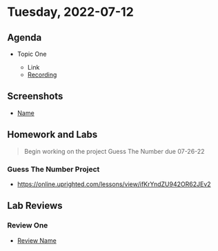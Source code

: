 # Tuesday, 2022-07-12

## Agenda

- Topic One

  - Link
  - [Recording](https://example.com)

## Screenshots

- [Name](./images/example.png)

## Homework and Labs
> Begin working on the project Guess The Number due 07-26-22

### Guess The Number Project
- <https://online.uprighted.com/lessons/view/ifKrYndZU942OR62JEv2>


## Lab Reviews

### Review One

- [Review Name](https://example.com/)

